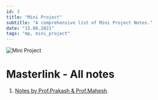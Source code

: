 ```yaml
---
id: 3
title: "Mini Project"
subtitle: "A comprehensive list of Mini Project Notes."
date: "15.08.2021"
tags: "mp, mini_project"
---
```


![Mini Project](https://1.bp.blogspot.com/-FBd_epl9yrw/YGB_tdCTJxI/AAAAAAAADTE/2RXUeoMMjRgBiOn7iyBPoLD8by9txISBQCLcBGAsYHQ/s500/min.png)

# Masterlink - All notes

1. [Notes by Prof.Prakash & Prof.Mahesh](https://bit.ly/3xI6N5i).


